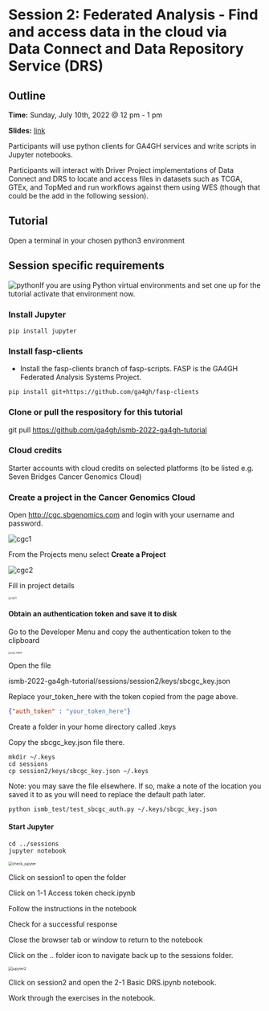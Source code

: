 # Session 2: Federated Analysis - Find and access data in the cloud via Data Connect and Data Repository Service (DRS)

## Outline

**Time:** Sunday, July 10th, 2022 @ 12 pm - 1 pm

**Slides:** [link](https://docs.google.com/presentation/d/1zuw_KVO_TQy91ODBWYmObkc_FTkAK7iy-SETjTY5TkQ)

Participants will use python clients for GA4GH services and write scripts in Jupyter notebooks.

Participants will interact with Driver Project implementations of Data Connect and DRS to locate and access files in datasets such as TCGA, GTEx, and TopMed and run workflows against them using WES (though that could be the add in the following session).

## Tutorial

Open a terminal in your chosen python3 environment

## Session specific requirements

![python](../../supporting/images/python-icon.png)If you are using Python virtual environments and set one up for the tutorial activate that environment now.

### Install Jupyter

```
pip install jupyter
```

### Install fasp-clients

- Install the fasp-clients branch of fasp-scripts. FASP is the GA4GH Federated Analysis Systems Project.

```
pip install git+https://github.com/ga4gh/fasp-clients

```

### Clone or pull the respository for this tutorial

git pull https://github.com/ga4gh/ismb-2022-ga4gh-tutorial

### Cloud credits

Starter accounts with cloud credits on selected platforms (to be listed e.g. Seven Bridges Cancer Genomics Cloud)

### Create a project in the Cancer Genomics Cloud

Open http://cgc.sbgenomics.com and login with your username and password.

![cgc1](../../supporting/images/cgc1.png)

From the Projects menu select **Create a Project**

![cgc2](../../supporting/images/cgc2.png)

Fill in project details

<img src="../../supporting/images/cgc3.png" alt="cgc3" style="zoom: 33%;" />



#### Obtain an authentication token and save it to disk

Go to the Developer Menu and copy the authentication token to the clipboard 

<img src="../../supporting/images/cgc_token.png" alt="cgc_token" style="zoom:33%;" />



Open the file 

ismb-2022-ga4gh-tutorial/sessions/session2/keys/sbcgc_key.json 

Replace your_token_here with the token copied from the page above.

```json
{"auth_token" : "your_token_here"}
```

Create a folder in your home directory called .keys

Copy the sbcgc_key.json file there.

```
mkdir ~/.keys
cd sessions
cp session2/keys/sbcgc_key.json ~/.keys
```

Note: you may save the file elsewhere. If so, make a note of the location you saved it to as you will need to replace the default path later.



```
python ismb_test/test_sbcgc_auth.py ~/.keys/sbcgc_key.json
```



#### Start Jupyter

```
cd ../sessions
jupyter notebook
```

<img src="../../supporting/images/check_jupyter.png" alt="check_jupyter" style="zoom: 50%;" />



Click on session1 to open the folder

Click on 1-1 Access token check.ipynb

Follow the instructions in the notebook

Check for a successful response

Close the browser tab or window to return to the notebook

Click on the .. folder icon to navigate back up to the sessions folder.

<img src="../../supporting/images/jupyter2.png" alt="jupyter2" style="zoom:50%;" />

Click on session2 and open the 2-1 Basic DRS.ipynb notebook.

Work through the exercises in the notebook.
